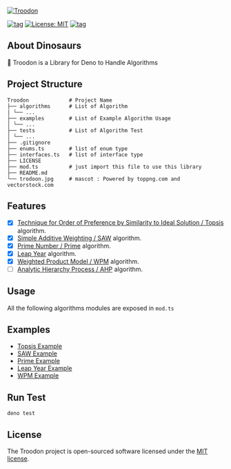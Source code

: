[![Troodon](https://raw.githubusercontent.com/shandysiswandi/troodon/master/troodon.jpg)](#)

[![tag](https://img.shields.io/github/v/tag/shandysiswandi/troodon.svg?sort=semver)](https://github.com/shandysiswandi/troodon)
[![License: MIT](https://img.shields.io/badge/License-MIT-blue.svg)](https://github.com/shandysiswandi/troodon/blob/master/LICENSE)
[![tag](https://img.shields.io/badge/deno->=1.0.0-green.svg)](https://github.com/denoland/deno)

## About Dinosaurs

🦖 Troodon is a Library for Deno to Handle Algorithms

## Project Structure

    Troodon             # Project Name
    ├── algorithms      # List of Algorithm
    | └── ...
    ├── examples        # List of Example Algorithm Usage
    │ └── ...
    ├── tests           # List of Algorithm Test
    │ └── ...
    ├── .gitignore
    ├── enums.ts        # list of enum type
    ├── interfaces.ts   # list of interface type
    ├── LICENSE
    ├── mod.ts          # just import this file to use this library
    ├── README.md
    └── trodoon.jpg     # mascot : Powered by toppng.com and vectorstock.com

## Features

- [x] [Technique for Order of Preference by Similarity to Ideal Solution / Topsis](https://en.wikipedia.org/wiki/TOPSIS) algorithm.
- [x] [Simple Additive Weighting / SAW](https://bit.ly/Simple_additive_weighting) algorithm.
- [x] [Prime Number / Prime](https://en.wikipedia.org/wiki/Prime_number) algorithm.
- [x] [Leap Year](https://id.wikipedia.org/wiki/Leap_Year) algorithm.
- [x] [Weighted Product Model / WPM](https://en.wikipedia.org/wiki/Weighted_product_model) algorithm.
- [ ] [Analytic Hierarchy Process / AHP](https://en.wikipedia.org/wiki/Analytic_hierarchy_process) algorithm.

## Usage

All the following algorithms modules are exposed in `mod.ts`

## Examples

- [Topsis Example](/examples/topsis.md)
- [SAW Example](/examples/saw.md)
- [Prime Example](/examples/prime.md)
- [Leap Year Example](/examples/leapyear.md)
- [WPM Example](/examples/wpm.md)

## Run Test

    deno test

## License

The Troodon project is open-sourced software licensed under the [MIT license](LICENSE).
